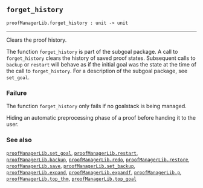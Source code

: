 ## `forget_history`

``` hol4
proofManagerLib.forget_history : unit -> unit
```

------------------------------------------------------------------------

Clears the proof history.

The function `forget_history` is part of the subgoal package. A call to
`forget_history` clears the history of saved proof states. Subsequent
calls to `backup` or `restart` will behave as if the initial goal was
the state at the time of the call to `forget_history`. For a description
of the subgoal package, see `set_goal`.

### Failure

The function `forget_history` only fails if no goalstack is being
managed.

Hiding an automatic preprocessing phase of a proof before handing it to
the user.

### See also

[`proofManagerLib.set_goal`](#proofManagerLib.set_goal),
[`proofManagerLib.restart`](#proofManagerLib.restart),
[`proofManagerLib.backup`](#proofManagerLib.backup),
[`proofManagerLib.redo`](#proofManagerLib.redo),
[`proofManagerLib.restore`](#proofManagerLib.restore),
[`proofManagerLib.save`](#proofManagerLib.save),
[`proofManagerLib.set_backup`](#proofManagerLib.set_backup),
[`proofManagerLib.expand`](#proofManagerLib.expand),
[`proofManagerLib.expandf`](#proofManagerLib.expandf),
[`proofManagerLib.p`](#proofManagerLib.p),
[`proofManagerLib.top_thm`](#proofManagerLib.top_thm),
[`proofManagerLib.top_goal`](#proofManagerLib.top_goal)
